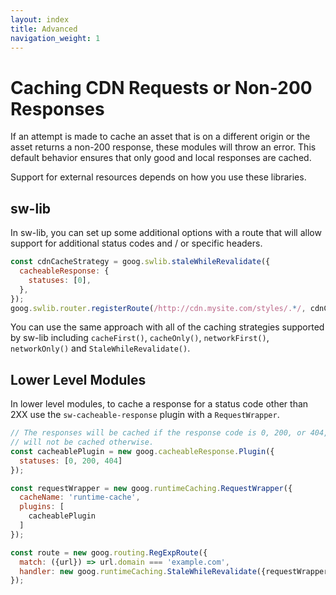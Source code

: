 ```yaml
---
layout: index
title: Advanced
navigation_weight: 1
---
```


# Caching CDN Requests or Non-200 Responses

If an attempt is made to cache an asset that is on a different origin or
the asset returns a non-200 response, these modules will throw an error. 
This default behavior ensures that only good and local responses are
cached.

Support for external resources depends on how you use these libraries.

## sw-lib

In sw-lib, you can set up some additional options with a route that will allow
support for additional status codes and / or specific headers.

```javascript
const cdnCacheStrategy = goog.swlib.staleWhileRevalidate({
  cacheableResponse: {
    statuses: [0],
  },
});
goog.swlib.router.registerRoute(/http://cdn.mysite.com/styles/.*/, cdnCacheStrategy);
```

You can use the same approach with all of the caching strategies supported by
sw-lib including `cacheFirst()`, `cacheOnly()`, `networkFirst()`,
`networkOnly()` and `StaleWhileRevalidate()`.

## Lower Level Modules

In lower level modules, to cache a response for a status code other than 2XX
use the `sw-cacheable-response` plugin with a `RequestWrapper`.

```javascript
// The responses will be cached if the response code is 0, 200, or 404, and
// will not be cached otherwise.
const cacheablePlugin = new goog.cacheableResponse.Plugin({
  statuses: [0, 200, 404]
});

const requestWrapper = new goog.runtimeCaching.RequestWrapper({
  cacheName: 'runtime-cache',
  plugins: [
    cacheablePlugin
  ]
});

const route = new goog.routing.RegExpRoute({
  match: ({url}) => url.domain === 'example.com',
  handler: new goog.runtimeCaching.StaleWhileRevalidate({requestWrapper})
});
```

